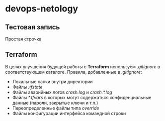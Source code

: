 # devops-netology  

## Тестовая запись  
Простая строчка  


## Terraform  

В целях улучшения будущей работы с **Terraform** используем *.gitignore* в соответствующем каталоге.
Правила, добавленные в *.gitignore*:  
*  Локальные папки внутри директории
*  Файлы *.tfstate*
*  Файлы аварийных логов  _crash.log_ и _crash.\*.log_
*  Файлы _\*.tfvars_ в которых могут содержаться конфиденциальные данные (пароли, закрытые ключи и т.п.)
*  Переопределенные файлы типа *override*
*  Файлы конфигурации интерфейса командной строки
